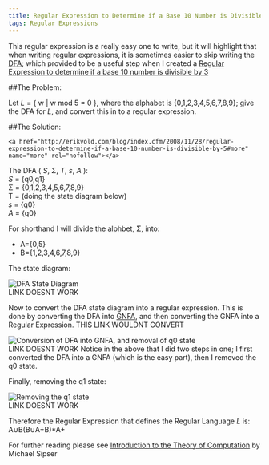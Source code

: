 ```yaml
---
title: Regular Expression to Determine if a Base 10 Number is Divisible by 5
tags: Regular Expressions
---
```

This regular expression is a really easy one to write, but it will highlight that when writing regular expressions, it is sometimes easier to skip writing the [DFA](http://en.wikipedia.org/wiki/Deterministic_finite-state_machine); which provided to be a useful step when I created a [Regular Expression to determine if a base 10 number is divisible by 3](http://erikvold.com/blog/index.cfm/2008/11/10/regular-expression-to-determine-if-a-base-10-number-is-divisible-by-3)

##The Problem:

Let <em>L</em> = { w | w mod 5 = 0 }, where the alphabet is {0,1,2,3,4,5,6,7,8,9}; give the DFA for <em>L</em>, and convert this in to a regular expression.

##The Solution:

  	<a href="http://erikvold.com/blog/index.cfm/2008/11/28/regular-expression-to-determine-if-a-base-10-number-is-divisible-by-5#more" name="more" rel="nofollow"></a>
		
The DFA ( <i>S</i>, Σ, <i>T</i>, <i>s</i>, <i>A</i> ):  
<i>S</i> = {q0,q1}  
Σ = {0,1,2,3,4,5,6,7,8,9}  
T = (doing the state diagram below)  
<i>s</i> = {q0}  
<i>A</i> = {q0}

For shorthand I will divide the alphbet, Σ, into:

- A={0,5}
- B={1,2,3,4,6,7,8,9}

The state diagram:  
<div class="center"><img title="Step 1: DFA State Diagram" alt="DFA State Diagram" src="/blog/images/posts/2008-11-28/5mod0-base10-dfa-part1.jpg"></div> LINK DOESNT WORK

Now to convert the DFA state diagram into a regular expression. This is done by converting the DFA into <a title="Generalized nondeterministic finite state machine" rev="vote-for" target="_blank" href="http://en.wikipedia.org/wiki/GNFA">GNFA</a>, and then converting the GNFA into a Regular Expression.  THIS LINK WOULDNT CONVERT

<div class="center"><img title="Step 2: Conversion of DFA into GNFA, and removal of q0 state" alt="Conversion of DFA into GNFA, and removal of q0 state" src="/blog/images/posts/2008-11-28/5mod0-base10dfa-part-2.jpg"></div> LINK DOESNT WORK
Notice in the above that I did two steps in one; I first converted the DFA into a GNFA (which is the easy part), then I removed the q0 state. 

Finally, removing the q1 state:  
</p><div class="center"><img title="Step 3: Removing the q1 state" alt="Removing the q1 state" src="/blog/images/posts/2008-11-28/5mod0-base10-dfa-part3.jpg"></div>
LINK DOESNT WORK

Therefore the Regular Expression that defines the Regular Language <em>L</em> is:  
A∪B(B∪A+B)*A+


For further reading please see [Introduction to the Theory of Computation](http://books.google.com/books?id=eRYFAAAACAAJ) by Michael Sipser
